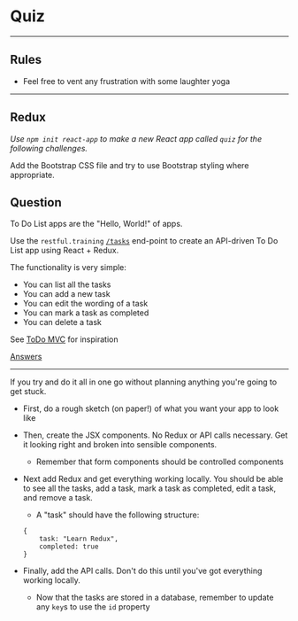 # Quiz

---

## Rules

- Feel free to vent any frustration with some laughter yoga

---

## Redux

*Use `npm init react-app` to make a new React app called `quiz` for the following challenges.*

Add the Bootstrap CSS file and try to use Bootstrap styling where appropriate.

## Question

To Do List apps are the "Hello, World!" of apps.

Use the `restful.training` [`/tasks`](https://github.com/develop-me/restful.training#tasks) end-point to create an API-driven To Do List app using React + Redux.

The functionality is very simple:

- You can list all the tasks
- You can add a new task
- You can edit the wording of a task
- You can mark a task as completed
- You can delete a task

See [ToDo MVC](http://todomvc.com/examples/react/) for inspiration

[Answers](https://github.com/develop-me/bootcamp--week-11--redux/tree/master/quiz/answers)

---

If you try and do it all in one go without planning anything you're going to get stuck.

- First, do a rough sketch (on paper!) of what you want your app to look like

- Then, create the JSX components. No Redux or API calls necessary. Get it looking right and broken into sensible components.
    - Remember that form components should be controlled components

- Next add Redux and get everything working locally. You should be able to see all the tasks, add a task, mark a task as completed, edit a task, and remove a task.

    - A "task" should have the following structure:

    ```
    {
        task: "Learn Redux",
        completed: true
    }
    ```

- Finally, add the API calls. Don't do this until you've got everything working locally.
    - Now that the tasks are stored in a database, remember to update any `key`s to use the `id` property
